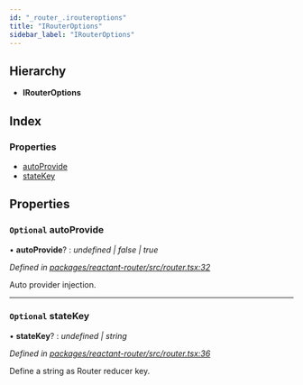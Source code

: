 ```yaml
---
id: "_router_.irouteroptions"
title: "IRouterOptions"
sidebar_label: "IRouterOptions"
---
```


## Hierarchy

* **IRouterOptions**

## Index

### Properties

* [autoProvide](_router_.irouteroptions.md#optional-autoprovide)
* [stateKey](_router_.irouteroptions.md#optional-statekey)

## Properties

### `Optional` autoProvide

• **autoProvide**? : *undefined | false | true*

*Defined in [packages/reactant-router/src/router.tsx:32](https://github.com/unadlib/reactant/blob/03d0c8fd/packages/reactant-router/src/router.tsx#L32)*

Auto provider injection.

___

### `Optional` stateKey

• **stateKey**? : *undefined | string*

*Defined in [packages/reactant-router/src/router.tsx:36](https://github.com/unadlib/reactant/blob/03d0c8fd/packages/reactant-router/src/router.tsx#L36)*

Define a string as Router reducer key.
